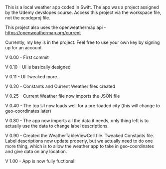 This is a local weather app coded in Swift. The app was a project assigned by the Udemy devslopes course.
Access this project via the workspace file, not the xcodeproj file.

This project also uses the openweathermap api - https://openweathermap.org/current

Currently, my key is in the project. Feel free to use your own key by signing up for an account


V 0.00 - First commit

V 0.10 - UI is basically designed

V 0.11 - UI Tweaked more

V 0.20 - Constants and Current Weather files created

V 0.25 - Current Weather file now imports the JSON file

V 0.40 - The top UI now loads well for a pre-loaded city (this will change to geo-coordinates later)

V 0.80 - The app now imports all the data it needs, only thing left is to actually use the data to change label descriptions.

V 0.90 - Created the WeatherTableViewCell file. Tweaked Constants file. Label descriptions now update properly, but we actually need to do one more thing, which is to allow the weather app to take in geo-coordinates and give data on any location.

V 1.00 - App is now fully fuctional!

